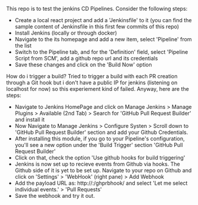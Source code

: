 This repo is to test the jenkins CD Pipelines. Consider the following steps:
* Create a local react project and add a 'Jenkinsfile' to it (you can find the sample content of Jenkinsfile in this first few commits of this repo)
* Install Jenkins (locally or through docker)
* Navigate to the its homepage and add a new item, select 'Pipeline' from the list
* Switch to the Pipeline tab, and for the 'Definition' field, select 'Pipeline Script from SCM', add a github repo url and its credentials
* Save these changes and click on the 'Build Now' option

How do i trigger a build?
Tried to trigger a build with each PR creation through a Git hook but i don't have a public IP for jenkins (listening on localhost for now) so this experiement kind of failed. Anyway, here are the steps:
* Navigate to Jenkins HomePage and click on Manage Jenkins > Manage Plugins > Available (2nd Tab) > Search for 'GitHub Pull Request Builder' and install it
* Now Navigate to Manage Jenkins > Configure Systen > Scroll down to 'GitHub Pull Request Builder' section and add your Github Credentials.
* After installing this module, if you go to your Pipeline's configuration, you'll see a new option under the 'Build Trigger' section 'GitHub Pull Request Builder'
* Click on that, check the option 'Use github hooks for build triggering'
* Jenkins is now set up to recieve events from Github via hooks. The Github side of it is yet to be set up. Navigate to your repo on Github and click on 'Settings' > 'WebHook' (right pane) > Add Webhook
* Add the payload URL as: http://<Jenkins-IP>:<port>/ghprbhook/ and select 'Let me select individual events.' > 'Pull Requests'
* Save the webhook and try it out.